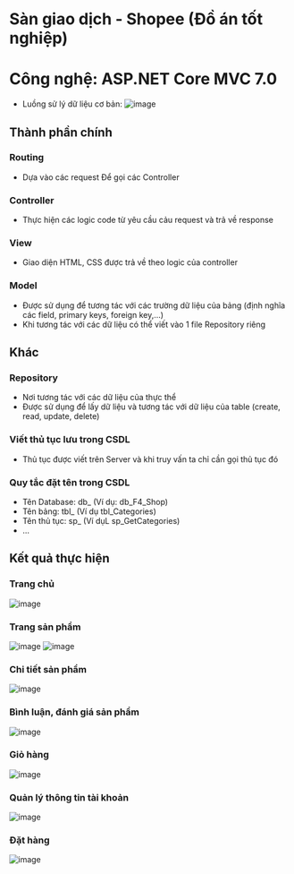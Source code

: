 # Sàn giao dịch - Shopee (Đồ án tốt nghiệp)
# Công nghệ: ASP.NET Core MVC  7.0
- Luồng sử lý dữ liệu cơ bản: 
![image](https://github.com/DangVanCong2301/Shopee/assets/111124018/380752c3-aafb-47ed-a503-971c3e655532)
## Thành phần chính
### Routing
- Dựa vào các request Để gọi các Controller

### Controller
- Thực hiện các logic code từ yêu cầu cảu request và trả về response

### View
- Giao diện HTML, CSS được trả về theo logic của controller

### Model
- Được sử dụng để tương tác với các trường dữ liệu của bảng (định nghĩa các field, primary keys, foreign key,...)
- Khi tương tác với các dữ liệu có thể viết vào 1 file Repository riêng

## Khác
### Repository 
- Nơi tương tác với các dữ liệu của thực thể
- Được sử dụng để lấy dữ liệu và tương tác với dữ liệu của table (create, read, update, delete)

### Viết thủ tục lưu trong CSDL
  - Thủ tục được viết trên Server và khi truy vấn ta chỉ cần gọi thủ tục đó
### Quy tắc đặt tên trong CSDL
 - Tên Database: db_ (Ví dụ: db_F4_Shop)
 - Tên bảng: tbl_ (Ví dụ tbl_Categories)
 - Tên thủ tục: sp_ (Ví dụL sp_GetCategories)
 - ...
## Kết quả thực hiện
### Trang chủ
![image](https://github.com/DangVanCong2301/Shopee/assets/111124018/699968b6-b840-4492-b95f-4a4906111570)
### Trang sản phẩm
![image](https://github.com/DangVanCong2301/Shopee/assets/111124018/910aaa41-4def-4061-a89e-c098ff4b78dd)
![image](https://github.com/DangVanCong2301/Shopee/assets/111124018/99323383-235a-4952-b122-2c5690a38866)
### Chi tiết sản phẩm
![image](https://github.com/DangVanCong2301/Shopee/assets/111124018/5e6b66ea-711c-476b-84fa-6718f7cbd220)
### Bình luận, đánh giá sản phẩm
![image](https://github.com/DangVanCong2301/Shopee/assets/111124018/a0ba7b83-b26f-40d9-9171-422402bfa703)
### Giỏ hàng
![image](https://github.com/DangVanCong2301/F4-Shop/assets/111124018/a8e018a9-86e4-4cbd-aca2-29a3d112b676)
### Quản lý thông tin tài khoản
![image](https://github.com/DangVanCong2301/F4-Shop/assets/111124018/bef0bda4-ea4b-46eb-af38-e77e64aee75f)
### Đặt hàng
![image](https://github.com/DangVanCong2301/F4-Shop/assets/111124018/30261bcb-5b7f-48aa-aa36-315cda07caae)










